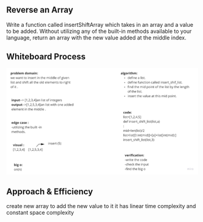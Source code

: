 ## Reverse an Array
Write a function called insertShiftArray which takes in an array and a value to be added. Without utilizing any of the built-in methods available to your language, return an array with the new value added at the middle index.

## Whiteboard Process

![](./rcode2.jpg)

## Approach & Efficiency
create new array to add the new value to it it has linear time complexity and constant space complexity
